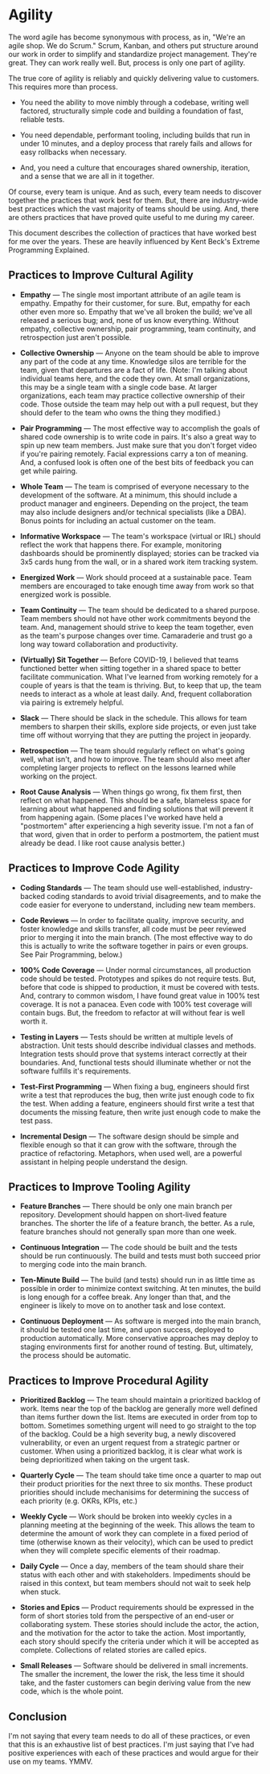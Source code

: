 # Agility

The word agile has become synonymous with process, as in, "We're an agile shop. We do Scrum." Scrum, Kanban, and others put structure around our work in order to simplify and standardize project management. They're great. They can work really well. But, process is only one part of agility.

The true core of agility is reliably and quickly delivering value to customers. This requires more than process.

- You need the ability to move nimbly through a codebase, writing well factored, structurally simple code and building a foundation of fast, reliable tests.

- You need dependable, performant tooling, including builds that run in under 10 minutes, and a deploy process that rarely fails and allows for easy rollbacks when necessary.

- And, you need a culture that encourages shared ownership, iteration, and a sense that we are all in it together.

Of course, every team is unique. And as such, every team needs to discover together the practices that work best for them. But, there are industry-wide best practices which the vast majority of teams should be using. And, there are others practices that have proved quite useful to me during my career.

This document describes the collection of practices that have worked best for me over the years. These are heavily influenced by Kent Beck's Extreme Programming Explained.

## Practices to Improve Cultural Agility

- **Empathy** &mdash; The single most important attribute of an agile team is empathy. Empathy for their customer, for sure. But, empathy for each other even more so. Empathy that we've all broken the build; we've all released a serious bug; and, none of us know everything. Without empathy, collective ownership, pair programming, team continuity, and retrospection just aren't possible. 

- **Collective Ownership** &mdash; Anyone on the team should be able to improve any part of the code at any time. Knowledge silos are terrible for the team, given that departures are a fact of life. (Note: I'm talking about individual teams here, and the code they own. At small organizations, this may be a single team with a single code base. At larger organizations, each team may practice collective ownership of their code. Those outside the team may help out with a pull request, but they should defer to the team who owns the thing they modified.)

- **Pair Programming** &mdash; The most effective way to accomplish the goals of shared code ownership is to write code in pairs. It's also a great way to spin up new team members. Just make sure that you don't forget video if you're pairing remotely. Facial expressions carry a ton of meaning. And, a confused look is often one of the best bits of feedback you can get while pairing.

- **Whole Team** &mdash; The team is comprised of everyone necessary to the development of the software. At a minimum, this should include a product manager and engineers. Depending on the project, the team may also include designers and/or technical specialists (like a DBA). Bonus points for including an actual customer on the team.

- **Informative Workspace** &mdash; The team's workspace (virtual or IRL) should reflect the work that happens there. For example, monitoring dashboards should be prominently displayed; stories can be tracked via 3x5 cards hung from the wall, or in a shared work item tracking system.

- **Energized Work** &mdash; Work should proceed at a sustainable pace. Team members are encouraged to take enough time away from work so that energized work is possible.

- **Team Continuity** &mdash; The team should be dedicated to a shared purpose. Team members should not have other work commitments beyond the team. And, management should strive to keep the team together, even as the team's purpose changes over time. Camaraderie and trust go a long way toward collaboration and productivity.

- **(Virtually) Sit Together** &mdash; Before COVID-19, I believed that teams functioned better when sitting together in a shared space to better facilitate communication. What I've learned from working remotely for a couple of years is that the team is thriving. But, to keep that up, the team needs to interact as a whole at least daily. And, frequent collaboration via pairing is extremely helpful.

- **Slack** &mdash; There should be slack in the schedule. This allows for team members to sharpen their skills, explore side projects, or even just take time off without worrying that they are putting the project in jeopardy.

- **Retrospection** &mdash; The team should regularly reflect on what's going well, what isn't, and how to improve. The team should also meet after completing larger projects to reflect on the lessons learned while working on the project.

- **Root Cause Analysis** &mdash; When things go wrong, fix them first, then reflect on what happened. This should be a safe, blameless space for learning about what happened and finding solutions that will prevent it from happening again. (Some places I've worked have held a "postmortem" after experiencing a high severity issue. I'm not a fan of that word, given that in order to perform a postmortem, the patient must already be dead. I like root cause analysis better.)

## Practices to Improve Code Agility

- **Coding Standards** &mdash; The team should use well-established, industry-backed coding standards to avoid trivial disagreements, and to make the code easier for everyone to understand, including new team members.

- **Code Reviews** &mdash; In order to facilitate quality, improve security, and foster knowledge and skills transfer, all code must be peer reviewed prior to merging it into the main branch. (The most effective way to do this is actually to write the software together in pairs or even groups. See Pair Programming, below.)

- **100% Code Coverage** &mdash; Under normal circumstances, all production code should be tested. Prototypes and spikes do not require tests. But, before that code is shipped to production, it must be covered with tests. And, contrary to common wisdom, I have found great value in 100% test coverage. It is not a panacea. Even code with 100% test coverage will contain bugs. But, the freedom to refactor at will without fear is well worth it.

- **Testing in Layers** &mdash; Tests should be written at multiple levels of abstraction. Unit tests should describe individual classes and methods. Integration tests should prove that systems interact correctly at their boundaries. And, functional tests should illuminate whether or not the software fulfills it's requirements.

- **Test-First Programming** &mdash; When fixing a bug, engineers should first write a test that reproduces the bug, then write just enough code to fix the test. When adding a feature, engineers should first write a test that documents the missing feature, then write just enough code to make the test pass.

- **Incremental Design** &mdash; The software design should be simple and flexible enough so that it can grow with the software, through the practice of refactoring. Metaphors, when used well, are a powerful assistant in helping people understand the design.

## Practices to Improve Tooling Agility

- **Feature Branches** &mdash; There should be only one main branch per repository. Development should happen on short-lived feature branches. The shorter the life of a feature branch, the better. As a rule, feature branches should not generally span more than one week.

- **Continuous Integration** &mdash; The code should be built and the tests should be run continuously. The build and tests must both succeed prior to merging code into the main branch.

- **Ten-Minute Build** &mdash; The build (and tests) should run in as little time as possible in order to minimize context switching. At ten minutes, the build is long enough for a coffee break. Any longer than that, and the engineer is likely to move on to another task and lose context.

- **Continuous Deployment** &mdash; As software is merged into the main branch, it should be tested one last time, and upon success, deployed to production automatically. More conservative approaches may deploy to staging environments first for another round of testing. But, ultimately, the process should be automatic.

## Practices to Improve Procedural Agility

- **Prioritized Backlog** &mdash; The team should maintain a prioritized backlog of work. Items near the top of the backlog are generally more well defined than items further down the list. Items are executed in order from top to bottom. Sometimes something urgent will need to go straight to the top of the backlog. Could be a high severity bug, a newly discovered vulnerability, or even an urgent request from a strategic partner or customer. When using a prioritized backlog, it is clear what work is being deprioritized when taking on the urgent task.

- **Quarterly Cycle** &mdash; The team should take time once a quarter to map out their product priorities for the next three to six months. These product priorities should include mechanisims for determining the success of each priority (e.g. OKRs, KPIs, etc.)

- **Weekly Cycle** &mdash; Work should be broken into weekly cycles in a planning meeting at the beginning of the week. This allows the team to determine the amount of work they can complete in a fixed period of time (otherwise known as their velocity), which can be used to predict when they will complete specific elements of their roadmap.

- **Daily Cycle** &mdash;  Once a day, members of the team should share their status with each other and with stakeholders. Impediments should be raised in this context, but team members should not wait to seek help when stuck.

- **Stories and Epics** &mdash; Product requirements should be expressed in the form of short stories told from the perspective of an end-user or collaborating system. These stories should include the actor, the action, and the motivation for the actor to take the action. Most importantly, each story should specify the criteria under which it will be accepted as complete. Collections of related stories are called epics.

- **Small Releases** &mdash; Software should be delivered in small increments. The smaller the increment, the lower the risk, the less time it should take, and the faster customers can begin deriving value from the new code, which is the whole point.

## Conclusion

I'm not saying that every team needs to do all of these practices, or even that this is an exhaustive list of best practices. I'm just saying that I've had positive experiences with each of these practices and would argue for their use on my teams. YMMV.

